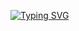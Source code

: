 [![Typing SVG](https://readme-typing-svg.herokuapp.com?font=Oswald&color=80857F&lines=Hi!+I'm+Franklin%2C+nice+to+meet+you+%F0%9F%98%89)](https://git.io/typing-svg)

<!--
**fventuraq/fventuraq** is a ✨ _special_ ✨ repository because its `README.md` (this file) appears on your GitHub profile.

Here are some ideas to get you started:

- 🔭 I’m currently working on ...
- 🌱 I’m currently learning ...
- 👯 I’m looking to collaborate on ...
- 🤔 I’m looking for help with ...
- 💬 Ask me about ...
- 📫 How to reach me: ...
- 😄 Pronouns: ...
- ⚡ Fun fact: ...
-->
